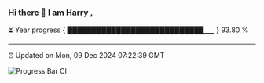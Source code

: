 ### Hi there 👋 I am Harry , 

⏳ Year progress { ████████████████████████████▁▁ } 93.80 %

---

⏰ Updated on Mon, 09 Dec 2024 07:22:39 GMT

![Progress Bar CI](https://github.com/duykhang68/duykhang68/workflows/Progress%20Bar%20CI/badge.svg)
